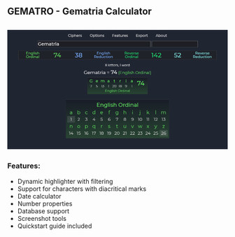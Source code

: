 ## GEMATRO - Gematria Calculator
![GEMATRO - Gematria Calculator](res/preview.png)
---

### Features:
<ul>
<li>Dynamic highlighter with filtering</li>
<li>Support for characters with diacritical marks</li>
<li>Date calculator</li>
<li>Number properties</li>
<li>Database support</li>
<li>Screenshot tools</li>
<li>Quickstart guide included</li>
</ul>
